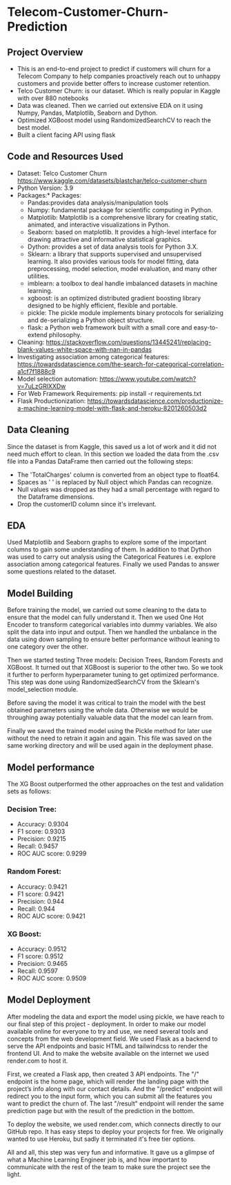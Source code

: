 # Telecom-Customer-Churn-Prediction

## Project Overview
* This is an end-to-end project to predict if customers will churn for a Telecom Company to help companies proactively reach out to unhappy customers and provide better offers to increase customer retention.
* Telco Customer Churn: is our dataset. Which is really popular in Kaggle with over 880 notebooks
* Data was cleaned. Then we carried out extensive EDA on it using Numpy, Pandas, Matplotlib, Seaborn and Dython. 
* Optimized XGBoost model using RandomizedSearchCV to reach the best model.
* Built a client facing API using flask

## Code and Resources Used
* Dataset: Telco Customer Churn https://www.kaggle.com/datasets/blastchar/telco-customer-churn
* Python Version: 3.9
* Packages:* Packages: 
    - Pandas:provides data analysis/manipulation tools
    - Numpy: fundamental package for scientific computing in Python.
    - Matplotlib: Matplotlib is a comprehensive library for creating static, animated, and interactive visualizations in Python.
    - Seaborn: based on matplotlib. It provides a high-level interface for drawing attractive and informative statistical graphics.
    - Dython: provides a set of data analysis tools for Python 3.X. 
    - Sklearn: a library that supports supervised and unsupervised learning. It also provides various tools for model fitting, data             preprocessing, model selection, model evaluation, and many other utilities.
    - imblearn: a toolbox to deal handle imbalanced datasets in machine learning.
    - xgboost:  is an optimized distributed gradient boosting library designed to be highly efficient, flexible and portable.
    - pickle: The pickle module implements binary protocols for serializing and de-serializing a Python object structure.
    - flask:  a Python web framework built with a small core and easy-to-extend philosophy.
* Cleaning: https://stackoverflow.com/questions/13445241/replacing-blank-values-white-space-with-nan-in-pandas
* Investigating association among categorical features: https://towardsdatascience.com/the-search-for-categorical-correlation-a1cf7f1888c9
* Model selection automation: https://www.youtube.com/watch?v=7uLzGRlXXDw
* For Web Framework Requirements: pip install -r requirements.txt
* Flask Productionization: https://towardsdatascience.com/productionize-a-machine-learning-model-with-flask-and-heroku-8201260503d2

## Data Cleaning
Since the dataset is from Kaggle, this saved us a lot of work and it did not need much effort to clean. In this section we loaded the data from the .csv file into a Pandas DataFrame then carried out the following steps:
* The 'TotalCharges' column is converted from an object type to float64.
* Spaces as ' ' is replaced by Null object which Pandas can recognize.
* Null values was dropped as they had a small percentage with regard to the Dataframe dimensions.
* Drop the customerID column since it's irrelevant.

## EDA
Used Matplotlib and Seaborn graphs to explore some of the important columns to gain some understanding of them. In addition to that Dython was used to
carry out analysis using the Categorical Features i.e. explore association among categorical features. Finally we used Pandas to answer some questions
related to the dataset.

## Model Building
Before training the model, we carried out some cleaning to the data to ensure that the model can fully understand it. Then we used One Hot Encoder to  transform categorical variables into dummy variables. We also split the data into input and output. Then we handled the unbalance in the data using 
down sampling to ensure better performance without leaning to one category over the other.

Then we started testing Three models: Decision Trees, Random Forests and XGBoost. It turned out that XGBoost is superior to the other two. So we took it further to perform hyperparameter tuning to get optimized performance. This step was done using RandomizedSearchCV from the Sklearn's model_selection module.

Before saving the model it was critical to train the model with the best obtained parameters using the whole data. Otherwise we would be throughing away potentially valuable data that the model can learn from.

Finally we saved the trained model using the Pickle method for later use without the need to retrain it again and again. This file was saved on the same working directory and will be used again in the deployment phase.

## Model performance

The XG Boost outperformed the other approaches on the test and validation sets as follows:

### Decision Tree:
- Accuracy: 0.9304
- F1 score: 0.9303
- Precision: 0.9215
- Recall: 0.9457
- ROC AUC score: 0.9299

### Random Forest:
- Accuracy: 0.9421
- F1 score: 0.9421
- Precision: 0.944
- Recall: 0.944
- ROC AUC score: 0.9421

### XG Boost:
- Accuracy: 0.9512
- F1 score: 0.9512
- Precision: 0.9465
- Recall: 0.9597
- ROC AUC score: 0.9509

## Model Deployment
After modeling the data and export the model using pickle, we have reach to our final step of this project - deployment. In order to make our model available online for everyone to try and use, we need several tools and concepts from the web development field. We used Flask as a backend to serve the API endpoints and basic HTML and tailwindcss to render the frontend UI. And to make the website available on the internet we used render.com to host it.

First, we created a Flask app, then created 3 API endpoints. The "/" endpoint is the home page, which will render the landing page with the project’s info along with our contact details. And the "/predict" endpoint will redirect you to the input form, which you can submit all the features you want to predict the churn of. The last "/result" endpoint will render the same prediction page but with the result of the prediction in the bottom.

To deploy the website, we used render.com, which connects directly to our GitHub repo. It has easy steps to deploy your projects for free. We originally wanted to use Heroku, but sadly it terminated it's free tier options.

All and all, this step was very fun and informative. It gave us a glimpse of what a Machine Learning Engineer job is, and how important to communicate with the rest of the team to make sure the project see the light.
